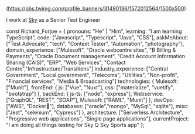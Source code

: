 (https://pbs.twimg.com/profile_banners/31490136/1572012564/1500x500)

I work at [Sky](https://www.sky.com/) as a Senior Test Engineer

const Richard_Forjoe = {
            pronouns: "He" | "Him",
            learning: "I am learning TypeScript",
            code: ["Javascript", "Typescript", "Java", "CSS"],
            askMeAbout: ["Test Advocate", "tech", "Context Tester", "Automation", "photography"],
            domain_experience: ["Mulesoft", "Oracle webcentre sites", "B Billing & Payments", "Oracle Document management", "Credit Account Information Sharing (CAIS)", "ERP", "Web Services", "Contact Centre","Infrastructure/Transitions"]
            industry_experience: ["Central Government", "Local government", "Telecoms", "Utilities", "Non-profit", "Financial services", "Media & Broadcasting"]
            technologies: {
                Mulesoft: ["Munit"],
                frontEnd: {
                    js: ["Vue", "Nuxt"],
                    css: ["materialize", "vuetify", "bootstrap"]
                },
                backEnd: {
                    js-ts: ["node", "express"],
                    Webservice: ["GraphQL", "REST", "SOAP"],
                    Mulesoft: ["RAML", "Munit"]
                },
                devOps: ["AWS", "Docker🐳"],
                databases: ["oracle","mongo", "MySql", "sqlite"],
                misc: ["Jest", "selenium", "Cypress"]
            },
            architecture: ["Serverless Architecture", "Progressive web applications", "Single page applications"],
            currentProject: "I am doing all things testing for Sky Q Sky Sports app"
        };


